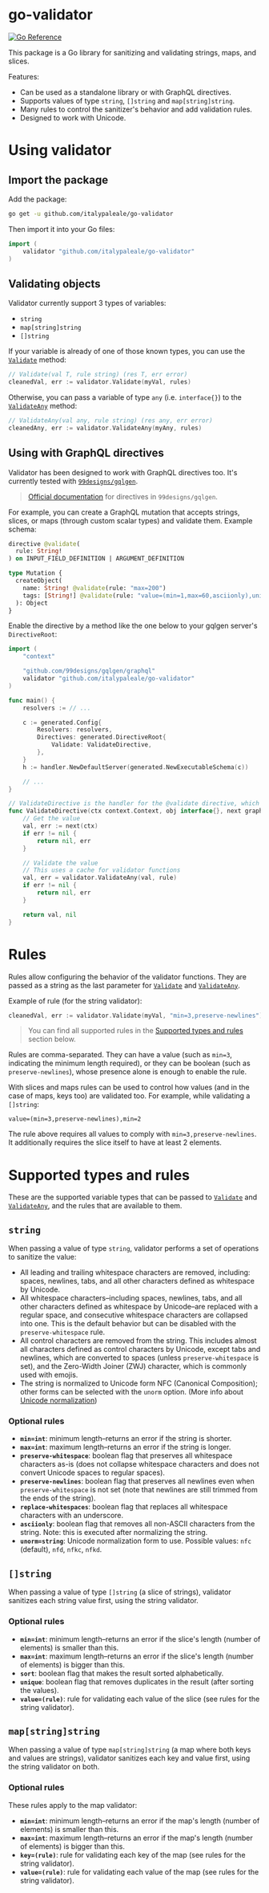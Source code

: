 # go-validator

[![Go Reference](https://pkg.go.dev/badge/github.com/italypaleale/go-validator.svg)](https://pkg.go.dev/github.com/italypaleale/go-validator)

This package is a Go library for sanitizing and validating strings, maps, and slices.

Features:

- Can be used as a standalone library or with GraphQL directives.
- Supports values of type `string`, `[]string` and `map[string]string`.
- Many rules to control the sanitizer's behavior and add validation rules.
- Designed to work with Unicode.

# Using validator

## Import the package

Add the package:

```sh
go get -u github.com/italypaleale/go-validator
```

Then import it into your Go files:

```go
import (
	validator "github.com/italypaleale/go-validator"
)
```

## Validating objects

Validator currently support 3 types of variables:

- `string`
- `map[string]string`
- `[]string`

If your variable is already of one of those known types, you can use the [`Validate`](https://pkg.go.dev/github.com/italypaleale/go-validator#Validate) method:

```go
// Validate(val T, rule string) (res T, err error)
cleanedVal, err := validator.Validate(myVal, rules)
```

Otherwise, you can pass a variable of type `any` (i.e. `interface{}`) to the [`ValidateAny`](https://pkg.go.dev/github.com/italypaleale/go-validator#ValidateAny) method:

```go
// ValidateAny(val any, rule string) (res any, err error)
cleanedAny, err := validator.ValidateAny(myAny, rules)
```

## Using with GraphQL directives

Validator has been designed to work with GraphQL directives too. It's currently tested with [`99designs/gqlgen`](https://github.com/99designs/gqlgen).

> [Official documentation](https://gqlgen.com/reference/directives/) for directives in `99designs/gqlgen`.

For example, you can create a GraphQL mutation that accepts strings, slices, or maps (through custom scalar types) and validate them. Example schema:

```graphql
directive @validate(
  rule: String!
) on INPUT_FIELD_DEFINITION | ARGUMENT_DEFINITION

type Mutation {
  createObject(
    name: String! @validate(rule: "max=200")
    tags: [String!] @validate(rule: "value=(min=1,max=60,asciionly),unique")
  ): Object
}
```

Enable the directive by a method like the one below to your gqlgen server's `DirectiveRoot`:

```go
import (
	"context"

	"github.com/99designs/gqlgen/graphql"
	validator "github.com/italypaleale/go-validator"
)

func main() {
	resolvers := // ...

	c := generated.Config{
		Resolvers: resolvers,
		Directives: generated.DirectiveRoot{
			Validate: ValidateDirective,
		},
	}
	h := handler.NewDefaultServer(generated.NewExecutableSchema(c))

	// ...
}

// ValidateDirective is the handler for the @validate directive, which validates and sanitizes an input or value
func ValidateDirective(ctx context.Context, obj interface{}, next graphql.Resolver, rule string) (res interface{}, err error) {
	// Get the value
	val, err := next(ctx)
	if err != nil {
		return nil, err
	}

	// Validate the value
	// This uses a cache for validator functions
	val, err = validator.ValidateAny(val, rule)
	if err != nil {
		return nil, err
	}

	return val, nil
}
```

# Rules

Rules allow configuring the behavior of the validator functions. They are passed as a string as the last parameter for [`Validate`](https://pkg.go.dev/github.com/italypaleale/go-validator#Validate) and [`ValidateAny`](https://pkg.go.dev/github.com/italypaleale/go-validator#ValidateAny).

Example of rule (for the string validator):

```go
cleanedVal, err := validator.Validate(myVal, "min=3,preserve-newlines")
```

> You can find all supported rules in the [Supported types and rules](#supported-types-and-rules) section below.

Rules are comma-separated. They can have a value (such as `min=3`, indicating the minimum length required), or they can be boolean (such as `preserve-newlines`), whose presence alone is enough to enable the rule.

With slices and maps rules can be used to control how values (and in the case of maps, keys too) are validated too. For example, while validating a `[]string`:

```text
value=(min=3,preserve-newlines),min=2
```

The rule above requires all values to comply with `min=3,preserve-newlines`. It additionally requires the slice itself to have at least 2 elements.

# Supported types and rules

These are the supported variable types that can be passed to [`Validate`](https://pkg.go.dev/github.com/italypaleale/go-validator#Validate) and [`ValidateAny`](https://pkg.go.dev/github.com/italypaleale/go-validator#ValidateAny), and the rules that are available to them.

## `string`

When passing a value of type `string`, validator performs a set of operations to sanitize the value:

- All leading and trailing whitespace characters are removed, including: spaces, newlines, tabs, and all other characters defined as whitespace by Unicode.
- All whitespace characters–including spaces, newlines, tabs, and all other characters defined as whitespace by Unicode–are replaced with a regular space, and consecutive whitespace characters are collapsed into one. This is the default behavior but can be disabled with the `preserve-whitespace` rule.
- All control characters are removed from the string. This includes almost all characters defined as control characters by Unicode, except tabs and newlines, which are converted to spaces (unless `preserve-whitespace` is set), and the Zero-Width Joiner (ZWJ) character, which is commonly used with emojis.
- The string is normalized to Unicode form NFC (Canonical Composition); other forms can be selected with the `unorm` option. (More info about [Unicode normalization](https://withblue.ink/2019/03/11/why-you-need-to-normalize-unicode-strings.html))

### Optional rules

- **`min=int`**: minimum length–returns an error if the string is shorter.
- **`max=int`**: maximum length–returns an error if the string is longer.
- **`preserve-whitespace`**: boolean flag that preserves all whitespace characters as-is (does not collapse whitespace characters and does not convert Unicode spaces to regular spaces).
- **`preserve-newlines`**: boolean flag that preserves all newlines even when `preserve-whitespace` is not set (note that newlines are still trimmed from the ends of the string).
- **`replace-whitespaces`**: boolean flag that replaces all whitespace characters with an underscore.
- **`asciionly`**: boolean flag that removes all non-ASCII characters from the string. Note: this is executed after normalizing the string.
- **`unorm=string`**: Unicode normalization form to use. Possible values: `nfc` (default), `nfd`, `nfkc`, `nfkd`.

## `[]string`

When passing a value of type `[]string` (a slice of strings), validator sanitizes each string value first, using the string validator.

### Optional rules

- **`min=int`**: minimum length–returns an error if the slice's length (number of elements) is smaller than this.
- **`max=int`**: maximum length–returns an error if the slice's length (number of elements) is bigger than this.
- **`sort`**: boolean flag that makes the result sorted alphabetically.
- **`unique`**: boolean flag that removes duplicates in the result (after sorting the values).
- **`value=(rule)`**: rule for validating each value of the slice (see rules for the string validator).

## `map[string]string`

When passing a value of type `map[string]string` (a map where both keys and values are strings), validator sanitizes each key and value first, using the string validator on both.

### Optional rules

These rules apply to the map validator:

- **`min=int`**: minimum length–returns an error if the map's length (number of elements) is smaller than this.
- **`max=int`**: maximum length–returns an error if the map's length (number of elements) is bigger than this.
- **`key=(rule)`**: rule for validating each key of the map (see rules for the string validator).
- **`value=(rule)`**: rule for validating each value of the map (see rules for the string validator).

